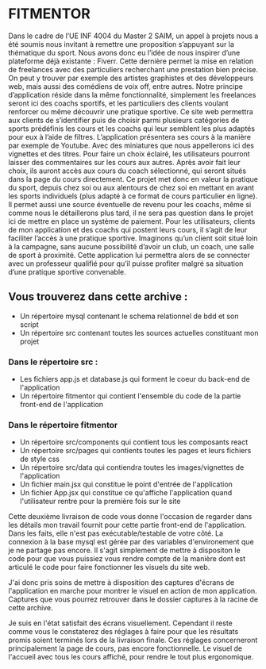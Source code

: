 # FITMENTOR
Dans le cadre de l’UE INF 4004 du Master 2 SAIM, un appel à projets nous a été soumis nous
invitant à remettre une proposition s’appuyant sur la thématique du sport.
Nous avons donc eu l’idée de nous inspirer d’une plateforme déjà existante : Fiverr. Cette
dernière permet la mise en relation de freelances avec des particuliers recherchant une
prestation bien précise. On peut y trouver par exemple des artistes graphistes et des
développeurs web, mais aussi des comédiens de voix off, entre autres. Notre principe
d’application réside dans la même fonctionnalité, simplement les freelances seront ici des coachs
sportifs, et les particuliers des clients voulant renforcer ou même découvrir une pratique sportive.
Ce site web permettra aux clients de s’identifier puis de choisir parmi
plusieurs catégories de sports prédéfinis les cours et les coachs qui leur semblent les plus
adaptés pour eux à l’aide de filtres. L’application présentera ses cours à la manière par exemple
de Youtube. Avec des miniatures que nous appellerons ici des vignettes et des titres. Pour faire
un choix éclairé, les utilisateurs pourront laisser des commentaires sur les cours aux autres.
Après avoir fait leur choix, ils auront accès aux cours du coach sélectionné, qui seront situés dans
la page du cours directement.
Ce projet met donc en valeur la pratique du sport, depuis chez soi ou aux alentours de chez soi
en mettant en avant les sports individuels (plus adapté à ce format de cours particulier en ligne). Il
permet aussi une source éventuelle de revenu pour les coachs, même si comme nous le
détaillerons plus tard, il ne sera pas question dans le projet ici de mettre en place un système de
paiement. Pour les utilisateurs, clients de mon application et des coachs qui postent leurs cours, il
s’agit de leur faciliter l’accès à une pratique sportive. Imaginons qu’un client soit situé loin à la
campagne, sans aucune possibilité d’avoir un club, un coach, une salle de sport à proximité.
Cette application lui permettra alors de se connecter avec un professeur qualifié pour qu’il puisse
profiter malgré sa situation d’une pratique sportive convenable.

## Vous trouverez dans cette archive :
- Un répertoire mysql contenant le schema relationnel de bdd et son script
- Un répertoire src contenant toutes les sources actuelles constituant mon projet

### Dans le répertoire src : 
- Les fichiers app.js et database.js qui forment le coeur du back-end de l'application
- Un répertoire fitmentor qui contient l'ensemble du code de la partie front-end de l'application

### Dans le répertoire fitmentor
- Un répertoire src/components qui contient tous les composants react
- Un répertoire src/pages qui contients toutes les pages et leurs fichiers de style css
- Un répertoire src/data qui contiendra toutes les images/vignettes de l'application
- Un fichier main.jsx qui constitue le point d'entrée de l'application
- Un fichier App.jsx qui constitue ce qu'affiche l'application quand l'utilisateur rentre pour la première fois sur le site

Cette deuxième livraison de code vous donne l'occasion de regarder dans les détails mon travail fournit pour cette partie front-end de l'application.
Dans les faits, elle n'est pas exécutable/testable de votre côté. La connexion à la base mysql est gérée par des variables d'environement que je ne partage pas encore. 
Il s'agit simplement de mettre à dispositon le code pour que vous puissiez vous rendre compte de la manière dont est articulé le code pour faire fonctionner les visuels du site web. 

J'ai donc pris soins de mettre à disposition des captures d'écrans de l'application en marche pour montrer le visuel en action de mon application. Captures que vous pourrez retrouver dans le dossier
captures à la racine de cette archive.

Je suis en l'état satisfait des écrans visuellement. Cependant il reste comme vous le constaterez des réglages à faire pour que les résultats promis soient terminés lors de la livraison finale. 
Ces réglages concerneront principalement la page de cours, pas encore fonctionnelle. Le visuel de l'accueil avec tous les cours affiché, pour rendre le tout plus ergonomique. 
